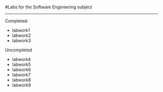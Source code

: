 #Labs for the Software Engineering subject

---
Completed:
- labwork1<br>
- labwork2<br>
- labwork3<br>

Uncompleted
- labwork4<br>
- labwork5<br>
- labwork6<br>
- labwork7<br>
- labwork8<br>
- labwork9<br>